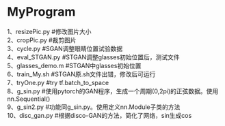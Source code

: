 # MyProgram
1、resizePic.py   #修改图片大小  
2、cropPic.py     #裁剪图片  
3、cycle.py       #SGAN调整眼睛位置试验数据  
4、eval_STGAN.py  #STGAN调整glasses初始位置后，测试文件  
5、glasses_demo.m #STGAN中glasses初始位置  
6、train_My.sh    #STGAN原.sh文件出错，修改后可运行  
7、tryOne.py      #try tf.batch_to_space  
8、g_sin.py       #使用pytorch的GAN程序，生成一个周期(0,2pi)的正弦数据。使用nn.Sequential()  
9、g_sin2.py      #功能同g_sin.py。使用定义nn.Module子类的方法  
10、disc_gan.py   #根据disco-GAN的方法，简化了网络，sin生成cos
